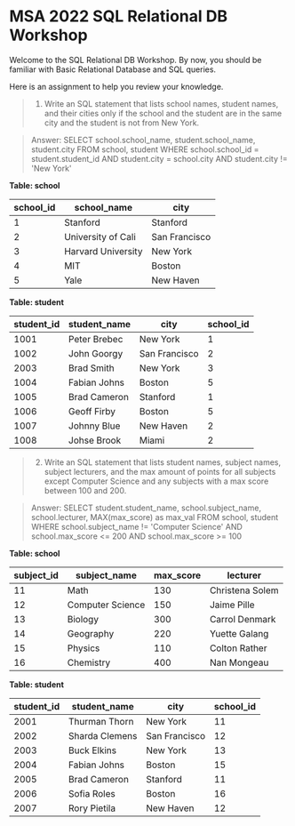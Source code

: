# MSA 2022 SQL Relational DB Workshop

Welcome to the SQL Relational DB Workshop. By now, you should be familiar with Basic Relational Database and SQL queries.

Here is an assignment to help you review your knowledge.

> 1. Write an SQL statement that lists school names, student names, and their cities only if the school and the student are in the same city and the student is not from New York.

> Answer:
> SELECT school.school_name, student.school_name, student.city
> FROM school, student
> WHERE school.school_id = student.student_id AND student.city = school.city AND student.city != 'New York'

**Table: school**

| school_id | school_name        | city          |
| --------- | ------------------ | ------------- |
| 1         | Stanford           | Stanford      |
| 2         | University of Cali | San Francisco |
| 3         | Harvard University | New York      |
| 4         | MIT                | Boston        |
| 5         | Yale               | New Haven     |

**Table: student**

| student_id | student_name | city          | school_id |
| ---------- | ------------ | ------------- | --------- |
| 1001       | Peter Brebec | New York      | 1         |
| 1002       | John Goorgy  | San Francisco | 2         |
| 2003       | Brad Smith   | New York      | 3         |
| 1004       | Fabian Johns | Boston        | 5         |
| 1005       | Brad Cameron | Stanford      | 1         |
| 1006       | Geoff Firby  | Boston        | 5         |
| 1007       | Johnny Blue  | New Haven     | 2         |
| 1008       | Johse Brook  | Miami         | 2         |

> 2. Write an SQL statement that lists student names, subject names, subject lecturers, and the max amount of points for all subjects except Computer Science and any subjects with a max score between 100 and 200.

> Answer:
> SELECT student.student_name, school.subject_name, school.lecturer, MAX(max_score) as max_val
> FROM school, student
> WHERE school.subject_name != 'Computer Science' AND school.max_score <= 200 AND school.max_score >= 100

**Table: school**

| subject_id | subject_name     | max_score | lecturer        |
| ---------- | ---------------- | --------- | --------------- |
| 11         | Math             | 130       | Christena Solem |
| 12         | Computer Science | 150       | Jaime Pille     |
| 13         | Biology          | 300       | Carrol Denmark  |
| 14         | Geography        | 220       | Yuette Galang   |
| 15         | Physics          | 110       | Colton Rather   |
| 16         | Chemistry        | 400       | Nan Mongeau     |

**Table: student**

| student_id | student_name   | city          | school_id |
| ---------- | -------------- | ------------- | --------- |
| 2001       | Thurman Thorn  | New York      | 11        |
| 2002       | Sharda Clemens | San Francisco | 12        |
| 2003       | Buck Elkins    | New York      | 13        |
| 2004       | Fabian Johns   | Boston        | 15        |
| 2005       | Brad Cameron   | Stanford      | 11        |
| 2006       | Sofia Roles    | Boston        | 16        |
| 2007       | Rory Pietila   | New Haven     | 12        |
